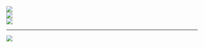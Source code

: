 

<!--
**Pasindu-Lakmal/Pasindu-Lakmal** is a ✨ _special_ ✨ repository because its `README.md` (this file) appears on your GitHub profile.

Here are some ideas to get you started:

- 🔭 I’m currently working on ...
- 🌱 I’m currently learning ...
- 👯 I’m looking to collaborate on ...
- 🤔 I’m looking for help with ...
- 💬 Ask me about ...
- 📫 How to reach me: ...
- 😄 Pronouns: ...
- ⚡ Fun fact: ...
-->


![](https://github-readme-stats.vercel.app/api?username=Pasindu-Lakmal&theme=dark&hide_border=false&include_all_commits=false&count_private=false)<br/>
![](https://github-readme-streak-stats.herokuapp.com/?user=Pasindu-Lakmal&theme=dark&hide_border=false)<br/>
![](https://github-readme-stats.vercel.app/api/top-langs/?username=Pasindu-Lakmal&theme=dark&hide_border=false&include_all_commits=false&count_private=false&layout=compact)

---
[![](https://visitcount.itsvg.in/api?id=Pasindu-Lakmal&icon=0&color=0)](https://visitcount.itsvg.in)
